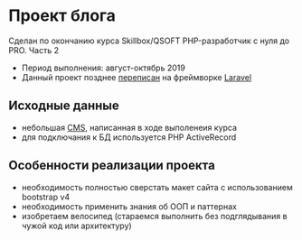 # Проект блога
Сделан по окончанию курса Skillbox/QSOFT PHP-разработчик с нуля до PRO. Часть 2
- Период выполнения: август-октябрь 2019
- Данный проект позднее [переписан](https://github.com/tekerrr/blog_laravel) на фреймворке [Laravel](https://laravel.com)
## Исходные данные
- небольшая [CMS](https://github.com/tekerrr/skillbox_blog/tree/c7ac0ca254dd2c46d4ac3452e47b26572fc93c52), написанная в ходе выполенеия курса
- для подключания к БД используется PHP ActiveRecord
## Особенности реализации проекта
- необходимость полностью сверстать макет сайта с использованием bootstrap v4
- необходимость применить знания об ООП и паттернах
- изобретаем велосипед (стараемся выполнить без подглядывания в чужой код или архитектуру)
